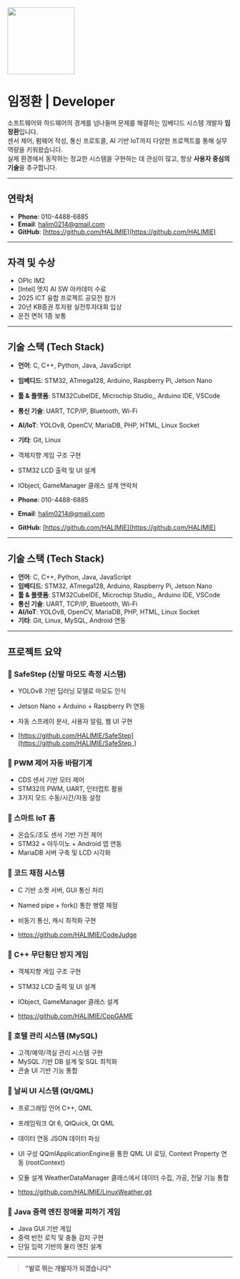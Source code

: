 
<img src="https://github.com/user-attachments/assets/5775c260-e69a-4ac8-b4d9-c3476f2e2fc1" width="150"/>


# 임정환 | Developer

소프트웨어와 하드웨어의 경계를 넘나들며 문제를 해결하는 임베디드 시스템 개발자 **임정환**입니다.  
센서 제어, 펌웨어 작성, 통신 프로토콜, AI 기반 IoT까지 다양한 프로젝트를 통해 실무 역량을 키워왔습니다.  
실제 환경에서 동작하는 정교한 시스템을 구현하는 데 관심이 많고, 항상 **사용자 중심의 기술**을 추구합니다.

---

##  연락처

- **Phone**: 010-4488-6885 
- **Email**: halim0214@gmail.com  
- **GitHub**: [https://github.com/HALIMIE](https://github.com/HALIMIE)  


---

##  자격 및 수상

- OPIc IM2
- [Intel] 엣지 AI SW 아카데미 수료
- 2025 ICT 융합 프로젝트 공모전 참가
- 20년 KB증권 투자왕 실전투자대회 입상
- 운전 면허 1종 보통
  

---


##  기술 스택 (Tech Stack)

- **언어**: C, C++, Python, Java, JavaScript  
- **임베디드**: STM32, ATmega128, Arduino, Raspberry Pi, Jetson Nano  
- **툴 & 플랫폼**: STM32CubeIDE, Microchip Studio,, Arduino IDE, VSCode  
- **통신 기술**: UART, TCP/IP, Bluetooth, Wi-Fi  
- **AI/IoT**: YOLOv8, OpenCV, MariaDB, PHP, HTML, Linux Socket  
- **기타**: Git, Linux
- 객체지향 게임 구조 구현
- STM32 LCD 출력 및 UI 설계
- IObject, GameManager 클래스 설계
  연락처
 
 - **Phone**: 010-4488-6885 
 - **Email**: halim0214@gmail.com  
 - **GitHub**: [https://github.com/HALIMIE](https://github.com/HALIMIE)  
 
 
 ---
 
 
 
 ##  기술 스택 (Tech Stack)
 
 - **언어**: C, C++, Python, Java, JavaScript  
 - **임베디드**: STM32, ATmega128, Arduino, Raspberry Pi, Jetson Nano  
 - **툴 & 플랫폼**: STM32CubeIDE, Microchip Studio,, Arduino IDE, VSCode  
 - **통신 기술**: UART, TCP/IP, Bluetooth, Wi-Fi  
 - **AI/IoT**: YOLOv8, OpenCV, MariaDB, PHP, HTML, Linux Socket  
 - **기타**: Git, Linux, MySQL, Android 연동
 
 ---
 
 ## 프로젝트 요약
 
 ### 🔸 SafeStep (신발 마모도 측정 시스템)
 - YOLOv8 기반 딥러닝 모델로 마모도 인식
 - Jetson Nano + Arduino + Raspberry Pi 연동
 - 자동 스프레이 분사, 사용자 알림, 웹 UI 구현

 - [https://github.com/HALIMIE/SafeStep](https://github.com/HALIMIE/SafeStep_)
   
 
 ### 🔸 PWM 제어 자동 바람기계
 - CDS 센서 기반 모터 제어
 - STM32의 PWM, UART, 인터럽트 활용
 - 3가지 모드 수동/시간/자동 설정
 
 ### 🔸 스마트 IoT 홈
 - 온습도/조도 센서 기반 가전 제어
 - STM32 + 아두이노 + Android 앱 연동
 - MariaDB 서버 구축 및 LCD 시각화
 
 ### 🔸 코드 채점 시스템
 - C 기반 소켓 서버, GUI 통신 처리
 - Named pipe + fork() 통한 병렬 채점
 - 비동기 통신, 캐시 최적화 구현

 - https://github.com/HALIMIE/CodeJudge

   
 
 ### 🔸 C++ 무단횡단 방지 게임
 - 객체지향 게임 구조 구현
 - STM32 LCD 출력 및 UI 설계
 - IObject, GameManager 클래스 설계

 - https://github.com/HALIMIE/CppGAME

   
 
 ### 🔸 호텔 관리 시스템 (MySQL)
 - 고객/예약/객실 관리 시스템 구현
 - MySQL 기반 DB 설계 및 SQL 최적화
 - 콘솔 UI 기반 기능 통합
   

 ### 🔸 날씨 UI 시스템 (Qt/QML)
 - 프로그래밍 언어	C++, QML
 - 프레임워크	Qt 6, QtQuick, Qt QML
 - 데이터 연동	JSON 데이터 파싱
 - UI 구성	QQmlApplicationEngine을 통한 QML UI 로딩, Context Property 연동 (rootContext)
 - 모듈 설계	WeatherDataManager 클래스에서 데이터 수집, 가공, 전달 기능 통합

 - https://github.com/HALIMIE/LinuxWeather.git
 

 
 ### 🔸 Java 중력 엔진 장애물 피하기 게임
 - Java GUI 기반 게임
 - 중력 반전 로직 및 충돌 감지 구현
 - 단일 입력 기반의 물리 엔진 설계
 
 ---
 
 
 > **"발로 뛰는 개발자가 되겠습니다"**  
